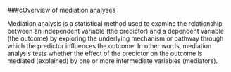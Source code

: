 
###cOverview of mediation analyses

Mediation analysis is a statistical method used to examine the relationship between an independent variable (the predictor) and a dependent variable (the outcome) by exploring the underlying mechanism or pathway through which the predictor influences the outcome. In other words, mediation analysis tests whether the effect of the predictor on the outcome is mediated (explained) by one or more intermediate variables (mediators).
